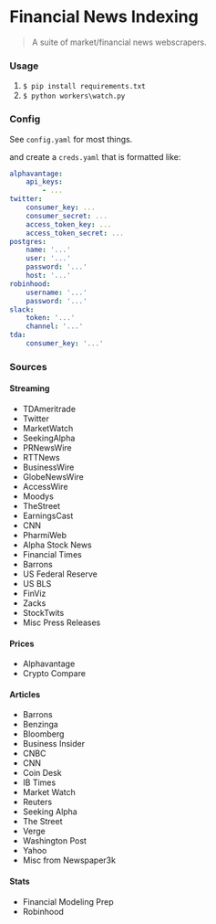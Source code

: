 # Financial News Indexing

> A suite of market/financial news webscrapers.

### Usage

1. `$ pip install requirements.txt`
2. `$ python workers\watch.py`

### Config
See `config.yaml` for most things.

and create a `creds.yaml` that is formatted like:

```yaml
alphavantage:
    api_keys: 
        - ...
twitter:
    consumer_key: ...
    consumer_secret: ...
    access_token_key: ...
    access_token_secret: ...
postgres:
    name: '...'
    user: '...'
    password: '...'
    host: '...'
robinhood:
    username: '...'
    password: '...'
slack:
    token: '...'
    channel: '...'
tda:
    consumer_key: '...'
```

### Sources

#### Streaming

* TDAmeritrade
* Twitter
* MarketWatch
* SeekingAlpha
* PRNewsWire
* RTTNews
* BusinessWire
* GlobeNewsWire
* AccessWire
* Moodys
* TheStreet
* EarningsCast
* CNN
* PharmiWeb
* Alpha Stock News
* Financial Times
* Barrons
* US Federal Reserve
* US BLS
* FinViz
* Zacks
* StockTwits
* Misc Press Releases

#### Prices
* Alphavantage
* Crypto Compare

#### Articles
* Barrons
* Benzinga
* Bloomberg
* Business Insider
* CNBC
* CNN
* Coin Desk
* IB Times
* Market Watch
* Reuters
* Seeking Alpha
* The Street
* Verge
* Washington Post
* Yahoo
* Misc from Newspaper3k

#### Stats
* Financial Modeling Prep
* Robinhood